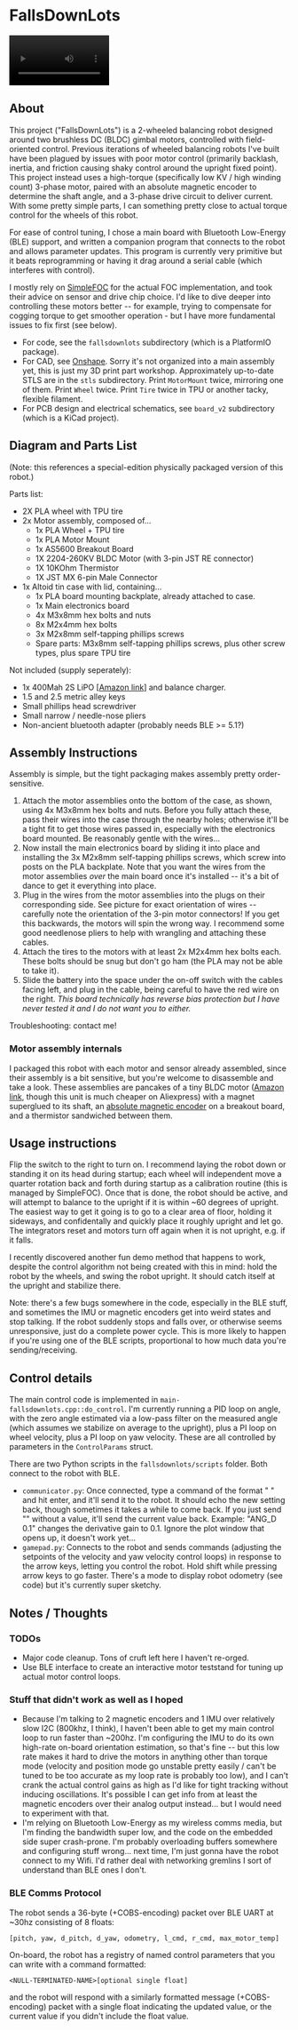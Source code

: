 # FallsDownLots
<video src='https://github.com/gizatt/fallsdownlots/blob/master/media/cargo_demo.mp4' width=180></video>

## About
This project ("FallsDownLots") is a 2-wheeled balancing robot designed around two brushless DC (BLDC) gimbal motors, controlled with field-oriented control. Previous iterations of wheeled balancing robots I've built have been plagued by issues with poor motor control (primarily backlash, inertia, and friction causing shaky control around the upright fixed point). This project instead uses a high-torque (specifically low KV / high winding count) 3-phase motor, paired with an absolute magnetic encoder to determine the shaft angle, and a 3-phase drive circuit to deliver current. With some pretty simple parts, I can something pretty close to actual torque control for the wheels of this robot.

For ease of control tuning, I chose a main board with Bluetooth Low-Energy (BLE) support, and written a companion program that connects to the robot and allows parameter updates. This program is currently very primitive but it beats reprogramming or having it drag around a serial cable (which interferes with control).

I mostly rely on [SimpleFOC](https://simplefoc.com/) for the actual FOC implementation, and took their advice on sensor and drive chip choice. I'd like to dive deeper into controlling these motors better -- for example, trying to compensate for cogging torque to get smoother operation - but I have more fundamental issues to fix first (see below).

- For code, see the `fallsdownlots` subdirectory (which is a PlatformIO package).
- For CAD, see [Onshape](https://cad.onshape.com/documents/34e0d9ef519aef4b34c19df6/w/b4fc20d7f51a03280199ecb2/e/801a65f226a9bb9fc692247b?renderMode=0&uiState=648a75b56f21326dd5086d67). Sorry it's not organized into a main assembly yet, this is just my 3D print part workshop. Approximately up-to-date STLS are in the `stls` subdirectory. Print `MotorMount` twice, mirroring one of them. Print `Wheel` twice. Print `Tire` twice in TPU or another tacky, flexible filament.
- For PCB design and electrical schematics, see `board_v2` subdirectory (which is a KiCad project).

## Diagram and Parts List
(Note: this references a special-edition physically packaged version of this robot.)

<Picture of complete design>

Parts list:
- 2X PLA wheel with TPU tire
- 2x Motor assembly, composed of...
  - 1x PLA Wheel + TPU tire
  - 1x PLA Motor Mount
  - 1x AS5600 Breakout Board
  - 1X 2204-260KV BLDC Motor (with 3-pin JST RE connector)
  - 1X 10KOhm Thermistor
  - 1X JST MX 6-pin Male Connector
- 1x Altoid tin case with lid, containing...
  - 1x PLA board mounting backplate, already attached to case.
  - 1x Main electronics board
  - 4x M3x8mm hex bolts and nuts
  - 8x M2x4mm hex bolts
  - 3x M2x8mm self-tapping phillips screws
  - Spare parts: M3x8mm self-tapping phillips screws, plus other screw types, plus spare TPU tire

Not included (supply seperately):
- 1x 400Mah 2S LiPO [[Amazon link](https://www.amazon.com/gp/product/B072BH1XP6/ref=ox_sc_act_title_1?smid=A10R5CWYCW5T5E&psc=1)] and balance charger.
- 1.5 and 2.5 metric alley keys
- Small phillips head screwdriver
- Small narrow / needle-nose pliers
- Non-ancient bluetooth adapter (probably needs BLE >= 5.1?)

## Assembly Instructions

Assembly is simple, but the tight packaging makes assembly pretty order-sensitive.

1) Attach the motor assemblies onto the bottom of the case, as shown, using 4x M3x8mm hex bolts and nuts. Before you fully attach these, pass their wires into the case through the nearby holes; otherwise it'll be a tight fit to get those wires passed in, especially with the electronics board mounted. Be reasonably gentle with the wires...
2) Now install the main electronics board by sliding it into place and installing the 3x M2x8mm self-tapping phillips screws, which screw into posts on the PLA backplate. Note that you want the wires from the motor assemblies *over* the main board once it's installed -- it's a bit of dance to get it everything into place.
3) Plug in the wires from the motor assemblies into the plugs on their corresponding side. See picture for exact orientation of wires -- carefully note the orientation of the 3-pin motor connectors! If you get this backwards, the motors will spin the wrong way. I recommend some good needlenose pliers to help with wrangling and attaching these cables.
4) Attach the tires to the motors with at least 2x M2x4mm hex bolts each. These bolts should be snug but don't go ham (the PLA may not be able to take it).
5) Slide the battery into the space under the on-off switch with the cables facing left, and plug in the cable, being careful to have the red wire on the right. *This board technically has reverse bias protection but I have never tested it and I do not want you to either.*

Troubleshooting: contact me!

### Motor assembly internals

I packaged this robot with each motor and sensor already assembled, since their assembly is a bit sensitive, but you're welcome to disassemble and take a look. These assemblies are pancakes of a tiny BLDC motor ([Amazon link](https://www.amazon.com/DAUERHAFT-Brushless-Efficiency-Drones-Gimbal/dp/B08S5JSD3Q/ref=sr_1_4?crid=16NAYMQDO30CI&keywords=bldc+8605&qid=1686794765&sprefix=bldc+860%2Caps%2C130&sr=8-4), though this unit is much cheaper on Aliexpress) with a magnet superglued to its shaft, an [absolute magnetic encoder](https://www.amazon.com/Magnetic-Encoder-Induction-Measurement-Precision/dp/B094F8H591/ref=sr_1_2?crid=1PB3J5XDUXQNP&keywords=magnetic+encoder&qid=1686794826&sprefix=magnetic+encod%2Caps%2C122&sr=8-2) on a breakout board, and a thermistor sandwiched between them.

<picture>

## Usage instructions

Flip the switch to the right to turn on. I recommend laying the robot down or standing it on its head during startup; each wheel will independent move a quarter rotation back and forth during startup as a calibration routine (this is managed by SimpleFOC). Once that is done, the robot should be active, and will attempt to balance to the upright if it is within ~60 degrees of upright. The easiest way to get it going is to go to a clear area of floor, holding it sideways, and confidentally and quickly place it roughly upright and let go. The integrators reset and motors turn off again when it is not upright, e.g. if it falls.

<gif of it working>

I recently discovered another fun demo method that happens to work, despite the control algorithm not being created with this in mind: hold the robot by the wheels, and swing the robot upright. It should catch itself at the upright and stabilize there.

<gif of this working>

Note: there's a few bugs somewhere in the code, especially in the BLE stuff, and sometimes the IMU or magnetic encoders get into weird states and stop talking. If the robot suddenly stops and falls over, or otherwise seems unresponsive, just do a complete power cycle. This is more likely to happen if you're using one of the BLE scripts, proportional to how much data you're sending/receiving.

## Control details

The main control code is implemented in `main-fallsdownlots.cpp::do_control`. I'm currently running a PID loop on angle, with the zero angle estimated via a low-pass filter on the measured angle (which assumes we stabilize on average to the upright), plus a PI loop on wheel velocity, plus a PI loop on yaw velocity. These are all controlled by parameters in the `ControlParams` struct.

There are two Python scripts in the `fallsdownlots/scripts` folder. Both connect to the robot with BLE.
- `communicator.py`: Once connected, type a command of the format "<param name> <float value>" and hit enter, and it'll send it to the robot. It should echo the new setting back, though sometimes it takes a while to come back. If you just send "<param name>" without a value, it'll send the current value back. Example: "ANG_D 0.1" changes the derivative gain to 0.1. Ignore the plot window that opens up, it doesn't work yet...
- `gamepad.py`: Connects to the robot and sends commands (adjusting the setpoints of the velocity and yaw velocity control loops) in response to the arrow keys, letting you control the robot. Hold shift while pressing arrow keys to go faster. There's a mode to display robot odometry (see code) but it's currently super sketchy.


## Notes / Thoughts

### TODOs
- Major code cleanup. Tons of cruft left here I haven't re-orged.
- Use BLE interface to create an interactive motor teststand for tuning up actual motor control loops.

### Stuff that didn't work as well as I hoped
- Because I'm talking to 2 magnetic encoders and 1 IMU over relatively slow I2C (800khz, I think), I haven't been able to get my main control loop to run faster than ~200hz. I'm configuring the IMU to do its own high-rate on-board orientation estimation, so that's fine -- but this low rate makes it hard to drive the motors in anything other than torque mode (velocity and position mode go unstable pretty easily / can't be tuned to be too accurate as my loop rate is probably too low), and I can't crank the actual control gains as high as I'd like for tight tracking without inducing oscillations. It's possible I can get info from at least the magnetic encoders over their analog output instead... but I would need to experiment with that.
- I'm relying on Bluetooth Low-Energy as my wireless comms media, but I'm finding the bandwidth super low, and the code on the embedded side super crash-prone. I'm probably overloading buffers somewhere and configuring stuff wrong... next time, I'm just gonna have the robot connect to my Wifi. I'd rather deal with networking gremlins I sort of understand than BLE ones I don't.

### BLE Comms Protocol

The robot sends a 36-byte (+COBS-encoding) packet over BLE UART at ~30hz consisting of 8 floats:
```
[pitch, yaw, d_pitch, d_yaw, odometry, l_cmd, r_cmd, max_motor_temp]
```

On-board, the robot has a registry of named control parameters that you can write with a command formatted:
```
<NULL-TERMINATED-NAME>[optional single float]
```
and the robot will respond with a similarly formatted message (+COBS-encoding) packet with a single float indicating the updated value, or the current value if you didn't include the float value.